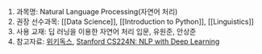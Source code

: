 1. 과목명: Natural Language Processing(자연어 처리)
2. 권장 선수과목: [[Data Science]], [[Introduction to Python]], [[Linguistics]]
3. 사용 교재: 딥 러닝을 이용한 자연어 처리 입문, 유원준, 안상준
4. 참고자료: [위키독스](https://wikidocs.net/book/2155), [Stanford CS224N: NLP with Deep Learning](https://www.youtube.com/watch?v=rmVRLeJRkl4&list=PLoROMvodv4rOSH4v6133s9LFPRHjEmbmJ)

